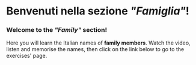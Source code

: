 <h1>Benvenuti nella sezione <i>"Famiglia"</i>!</h1>

<h3>Welcome to the <i>"Family"</i> section!</h3>
<p>Here you will learn the Italian names of <b>family members</b>.
  Watch the video, listen and <underline>memorise</underline> the names, then click on the link below to go to the exercises' page.<p>
    
<hz>
